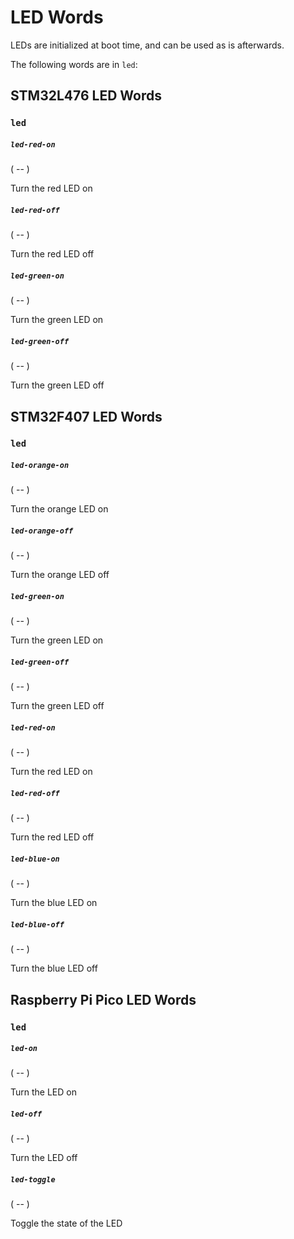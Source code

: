 # LED Words

LEDs are initialized at boot time, and can be used as is afterwards.

The following words are in `led`:

## STM32L476 LED Words

### `led`

##### `led-red-on`
( -- )

Turn the red LED on

##### `led-red-off`
( -- )

Turn the red LED off

##### `led-green-on`
( -- )

Turn the green LED on

##### `led-green-off`
( -- )

Turn the green LED off

## STM32F407 LED Words

### `led`

##### `led-orange-on`
( -- )

Turn the orange LED on

##### `led-orange-off`
( -- )

Turn the orange LED off

##### `led-green-on`
( -- )

Turn the green LED on

##### `led-green-off`
( -- )

Turn the green LED off

##### `led-red-on`
( -- )

Turn the red LED on

##### `led-red-off`
( -- )

Turn the red LED off

##### `led-blue-on`
( -- )

Turn the blue LED on

##### `led-blue-off`
( -- )

Turn the blue LED off

## Raspberry Pi Pico LED Words

### `led`

##### `led-on`
( -- )

Turn the LED on

##### `led-off`
( -- )

Turn the LED off

##### `led-toggle`
( -- )

Toggle the state of the LED
